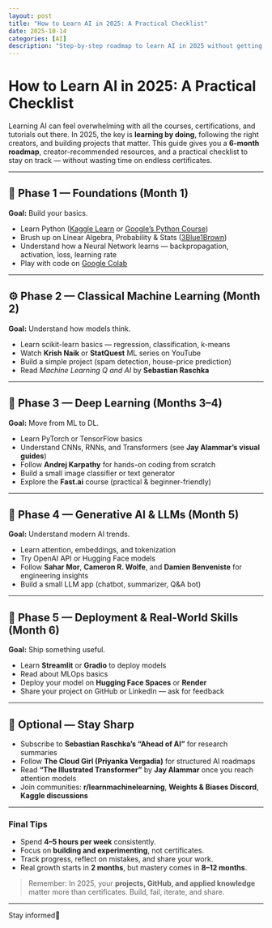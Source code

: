 ```yaml
---
layout: post
title: "How to Learn AI in 2025: A Practical Checklist"
date: 2025-10-14
categories: [AI]
description: "Step-by-step roadmap to learn AI in 2025 without getting stuck in courses or certificates. Follow creators, build projects, and gain real skills."
---
```


# How to Learn AI in 2025: A Practical Checklist

Learning AI can feel overwhelming with all the courses, certifications, and tutorials out there. In 2025, the key is **learning by doing**, following the right creators, and building projects that matter. 
This guide gives you a **6-month roadmap**, creator-recommended resources, and a practical checklist to stay on track — without wasting time on endless certificates.

---


## 📍 Phase 1 — Foundations (Month 1)
**Goal:** Build your basics.  
- Learn Python ([Kaggle Learn](https://www.kaggle.com/learn/python) or [Google’s Python Course](https://developers.google.com/edu/python))  
- Brush up on Linear Algebra, Probability & Stats ([3Blue1Brown](https://www.youtube.com/c/3blue1brown))  
- Understand how a Neural Network learns — backpropagation, activation, loss, learning rate  
- Play with code on [Google Colab](https://colab.research.google.com)

---

## ⚙️ Phase 2 — Classical Machine Learning (Month 2)
**Goal:** Understand how models think.  
- Learn scikit-learn basics — regression, classification, k-means  
- Watch **Krish Naik** or **StatQuest** ML series on YouTube  
- Build a simple project (spam detection, house-price prediction)  
- Read *Machine Learning Q and AI* by **Sebastian Raschka**

---

## 🧠 Phase 3 — Deep Learning (Months 3–4)
**Goal:** Move from ML to DL.  
- Learn PyTorch or TensorFlow basics  
- Understand CNNs, RNNs, and Transformers (see **Jay Alammar’s visual guides**)  
- Follow **Andrej Karpathy** for hands-on coding from scratch  
- Build a small image classifier or text generator  
- Explore the **Fast.ai** course (practical & beginner-friendly)

---

## 🤖 Phase 4 — Generative AI & LLMs (Month 5)
**Goal:** Understand modern AI trends.  
- Learn attention, embeddings, and tokenization  
- Try OpenAI API or Hugging Face models  
- Follow **Sahar Mor**, **Cameron R. Wolfe**, and **Damien Benveniste** for engineering insights  
- Build a small LLM app (chatbot, summarizer, Q&A bot)

---

## 🚀 Phase 5 — Deployment & Real-World Skills (Month 6)
**Goal:** Ship something useful.  
- Learn **Streamlit** or **Gradio** to deploy models  
- Read about MLOps basics  
- Deploy your model on **Hugging Face Spaces** or **Render**  
- Share your project on GitHub or LinkedIn — ask for feedback  

---

## 🧩 Optional — Stay Sharp
- Subscribe to **Sebastian Raschka’s “Ahead of AI”** for research summaries  
- Follow **The Cloud Girl (Priyanka Vergadia)** for structured AI roadmaps  
- Read **“The Illustrated Transformer”** by **Jay Alammar** once you reach attention models  
- Join communities: **r/learnmachinelearning**, **Weights & Biases Discord**, **Kaggle discussions**

---

### Final Tips
- Spend **4–5 hours per week** consistently.  
- Focus on **building and experimenting**, not certificates.  
- Track progress, reflect on mistakes, and share your work.  
- Real growth starts in **2 months**, but mastery comes in **8–12 months**.

> Remember: In 2025, your **projects, GitHub, and applied knowledge** matter more than certificates. Build, fail, iterate, and share.

---
Stay informed🎯
